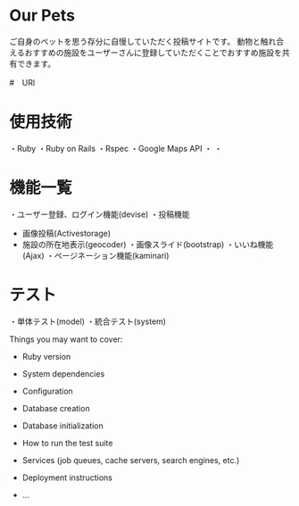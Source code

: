 # Our Pets

ご自身のペットを思う存分に自慢していただく投稿サイトです。
動物と触れ合えるおすすめの施設をユーザーさんに登録していただくことでおすすめ施設を共有できます。

#　URl

# 使用技術

・Ruby
・Ruby on Rails
・Rspec
・Google Maps API
・
・

# 機能一覧

・ユーザー登録、ログイン機能(devise)
・投稿機能
  - 画像投稿(Activestorage)
  - 施設の所在地表示(geocoder)
・画像スライド(bootstrap)
・いいね機能(Ajax)
・ページネーション機能(kaminari)

# テスト
・単体テスト(model)
・統合テスト(system)

Things you may want to cover:

* Ruby version

* System dependencies

* Configuration

* Database creation

* Database initialization

* How to run the test suite

* Services (job queues, cache servers, search engines, etc.)

* Deployment instructions

* ...
